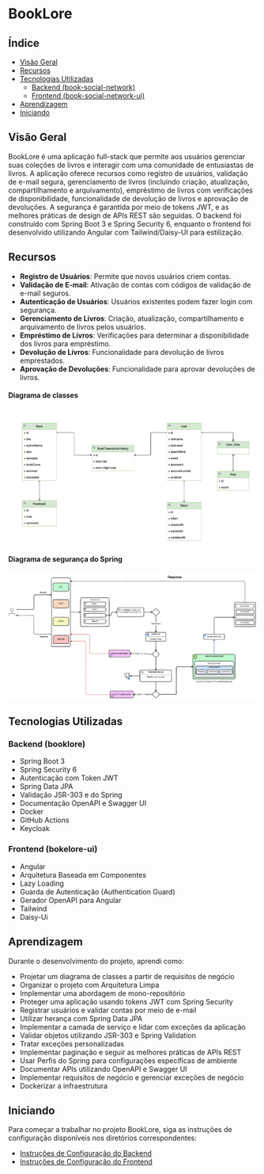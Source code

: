 # BookLore

## Índice

- [Visão Geral](#visão-geral)
- [Recursos](#recursos)
- [Tecnologias Utilizadas](#tecnologias-utilizadas)
    - [Backend (book-social-network)](#backend-book-social-network)
    - [Frontend (book-social-network-ui)](#frontend-book-social-network-ui)
- [Aprendizagem ](#Aprendizagem)
- [Iniciando](#iniciando)


## Visão Geral

BookLore é uma aplicação full-stack que permite aos usuários gerenciar suas coleções de livros e interagir com uma comunidade de entusiastas de livros. A aplicação oferece recursos como registro de usuários, validação de e-mail segura, gerenciamento de livros (incluindo criação, atualização, compartilhamento e arquivamento), empréstimo de livros com verificações de disponibilidade, funcionalidade de devolução de livros e aprovação de devoluções. A segurança é garantida por meio de tokens JWT, e as melhores práticas de design de APIs REST são seguidas. O backend foi construído com Spring Boot 3 e Spring Security 6, enquanto o frontend foi desenvolvido utilizando Angular com Tailwind/Daisy-UI para estilização.

## Recursos

- **Registro de Usuários**: Permite que novos usuários criem contas.
- **Validação de E-mail**: Ativação de contas com códigos de validação de e-mail seguros.
- **Autenticação de Usuários**: Usuários existentes podem fazer login com segurança.
- **Gerenciamento de Livros**: Criação, atualização, compartilhamento e arquivamento de livros pelos usuários.
- **Empréstimo de Livros**: Verificações para determinar a disponibilidade dos livros para empréstimo.
- **Devolução de Livros**: Funcionalidade para devolução de livros emprestados.
- **Aprovação de Devoluções**: Funcionalidade para aprovar devoluções de livros.

#### Diagrama de classes
![Diagrama de classes](screenshots/class-diagram.png)

#### Diagrama de segurança do Spring
![Diagrama de segurança](screenshots/security.png)



## Tecnologias Utilizadas

### Backend (booklore)

- Spring Boot 3
- Spring Security 6
- Autenticação com Token JWT
- Spring Data JPA
- Validação JSR-303 e do Spring
- Documentação OpenAPI e Swagger UI
- Docker
- GitHub Actions
- Keycloak

### Frontend (bokelore-ui)

- Angular  
- Arquitetura Baseada em Componentes  
- Lazy Loading
- Guarda de Autenticação (Authentication Guard)  
- Gerador OpenAPI para Angular  
- Tailwind
- Daisy-Ui

## Aprendizagem  

Durante o desenvolvimento do projeto, aprendi como:  

- Projetar um diagrama de classes a partir de requisitos de negócio
- Organizar o projeto com Arquitetura Limpa
- Implementar uma abordagem de mono-repositório  
- Proteger uma aplicação usando tokens JWT com Spring Security  
- Registrar usuários e validar contas por meio de e-mail  
- Utilizar herança com Spring Data JPA  
- Implementar a camada de serviço e lidar com exceções da aplicação  
- Validar objetos utilizando JSR-303 e Spring Validation  
- Tratar exceções personalizadas  
- Implementar paginação e seguir as melhores práticas de APIs REST  
- Usar Perfis do Spring para configurações específicas de ambiente  
- Documentar APIs utilizando OpenAPI e Swagger UI  
- Implementar requisitos de negócio e gerenciar exceções de negócio  
- Dockerizar a infraestrutura  


## Iniciando  

Para começar a trabalhar no projeto BookLore, siga as instruções de configuração disponíveis nos diretórios correspondentes:  

- [Instruções de Configuração do Backend](/book-network/README.md)  
- [Instruções de Configuração do Frontend](book-network-ui/README.md)  
